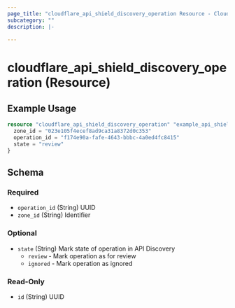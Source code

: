```yaml
---
page_title: "cloudflare_api_shield_discovery_operation Resource - Cloudflare"
subcategory: ""
description: |-
  
---
```


# cloudflare_api_shield_discovery_operation (Resource)



## Example Usage

```terraform
resource "cloudflare_api_shield_discovery_operation" "example_api_shield_discovery_operation" {
  zone_id = "023e105f4ecef8ad9ca31a8372d0c353"
  operation_id = "f174e90a-fafe-4643-bbbc-4a0ed4fc8415"
  state = "review"
}
```

<!-- schema generated by tfplugindocs -->
## Schema

### Required

- `operation_id` (String) UUID
- `zone_id` (String) Identifier

### Optional

- `state` (String) Mark state of operation in API Discovery
  * `review` - Mark operation as for review
  * `ignored` - Mark operation as ignored

### Read-Only

- `id` (String) UUID


